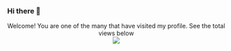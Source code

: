 ### Hi there 👋

<!--
**arjitg/arjitg** is a ✨ _special_ ✨ repository because its `README.md` (this file) appears on your GitHub profile.

Here are some ideas to get you started:

- 🔭 I’m currently working on ...
- 🌱 I’m currently learning ...
- 👯 I’m looking to collaborate on ...
- 🤔 I’m looking for help with ...
- 💬 Ask me about ...
- 📫 How to reach me: ...
- 😄 Pronouns: ...
- ⚡ Fun fact: ...
test
-->

<p align="center"> 
  Welcome! You are one of the many that have visited my profile. See the total views below <br>
  <img src="https://profile-counter.glitch.me/arjitg/count.svg" />
</p>
